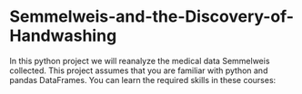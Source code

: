 # Semmelweis-and-the-Discovery-of-Handwashing
In this python project we will reanalyze the medical data Semmelweis collected. This project assumes that you are familiar with python and pandas DataFrames. You can learn the required skills in these courses:
